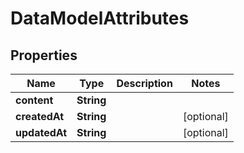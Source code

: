 
# DataModelAttributes

## Properties
Name | Type | Description | Notes
------------ | ------------- | ------------- | -------------
**content** | **String** |  | 
**createdAt** | **String** |  |  [optional]
**updatedAt** | **String** |  |  [optional]



